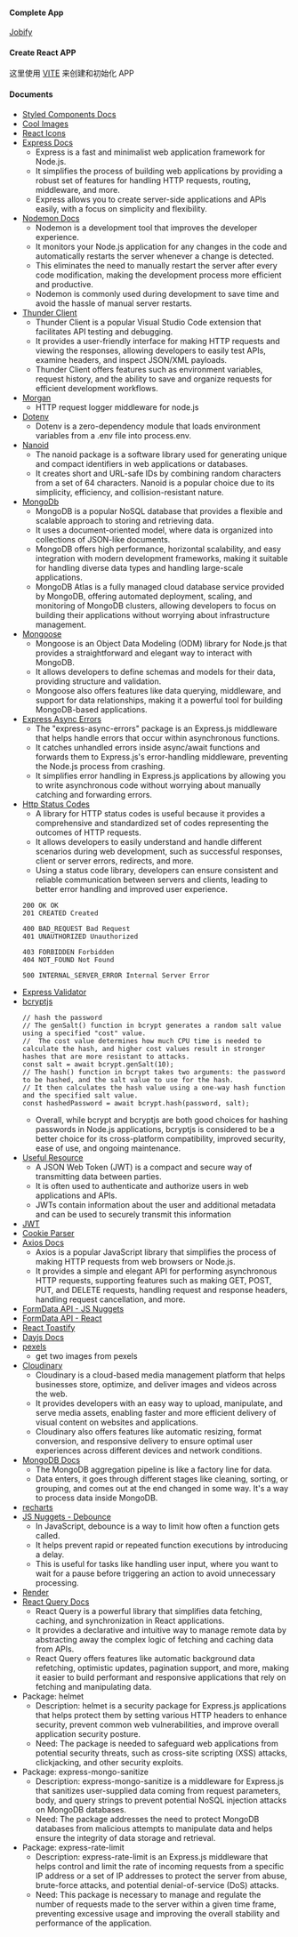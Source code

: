 #### Complete App

[Jobify](https://jobify-ftoi.onrender.com)

#### Create React APP

这里使用 [VITE](https://vitejs.dev/guide/) 来创建和初始化 APP

#### Documents 

- [Styled Components Docs](https://styled-components.com/)
- [Cool Images](https://undraw.co/)
- [React Icons](https://react-icons.github.io/react-icons/)
- [Express Docs](https://expressjs.com/)
  - Express is a fast and minimalist web application framework for Node.js.
  - It simplifies the process of building web applications by providing a robust set of features for handling HTTP requests, routing, middleware, and more.
  - Express allows you to create server-side applications and APIs easily, with a focus on simplicity and flexibility.
- [Nodemon Docs](https://nodemon.io/)
  - Nodemon is a development tool that improves the developer experience.
  - It monitors your Node.js application for any changes in the code and automatically restarts the server whenever a change is detected.
  - This eliminates the need to manually restart the server after every code modification, making the development process more efficient and productive.
  - Nodemon is commonly used during development to save time and avoid the hassle of manual server restarts.
- [Thunder Client](https://www.thunderclient.com/)
  - Thunder Client is a popular Visual Studio Code extension that facilitates API testing and debugging.
  - It provides a user-friendly interface for making HTTP requests and viewing the responses, allowing developers to easily test APIs, examine headers, and inspect JSON/XML payloads.
  - Thunder Client offers features such as environment variables, request history, and the ability to save and organize requests for efficient development workflows.
- [Morgan](https://www.npmjs.com/package/morgan)
  - HTTP request logger middleware for node.js
- [Dotenv](https://www.npmjs.com/package/dotenv)
  - Dotenv is a zero-dependency module that loads environment variables from a .env file into process.env.
- [Nanoid](https://www.npmjs.com/package/nanoid)
  - The nanoid package is a software library used for generating unique and compact identifiers in web applications or databases.
  - It creates short and URL-safe IDs by combining random characters from a set of 64 characters. Nanoid is a popular choice due to its simplicity, efficiency, and collision-resistant nature.
- [MongoDb](https://www.mongodb.com/)
  - MongoDB is a popular NoSQL database that provides a flexible and scalable approach to storing and retrieving data.
  - It uses a document-oriented model, where data is organized into collections of JSON-like documents.
  - MongoDB offers high performance, horizontal scalability, and easy integration with modern development frameworks, making it suitable for handling diverse data types and handling large-scale applications.
  - MongoDB Atlas is a fully managed cloud database service provided by MongoDB, offering automated deployment, scaling, and monitoring of MongoDB clusters, allowing developers to focus on building their applications without worrying about infrastructure management.
- [Mongoose](https://mongoosejs.com/)
  - Mongoose is an Object Data Modeling (ODM) library for Node.js that provides a straightforward and elegant way to interact with MongoDB.
  - It allows developers to define schemas and models for their data, providing structure and validation.
  - Mongoose also offers features like data querying, middleware, and support for data relationships, making it a powerful tool for building MongoDB-based applications.
- [Express Async Errors](https://www.npmjs.com/package/express-async-errors)
  - The "express-async-errors" package is an Express.js middleware that helps handle errors that occur within asynchronous functions.
  - It catches unhandled errors inside async/await functions and forwards them to Express.js's error-handling middleware, preventing the Node.js process from crashing.
  - It simplifies error handling in Express.js applications by allowing you to write asynchronous code without worrying about manually catching and forwarding errors.
- [Http Status Codes](https://www.npmjs.com/package/http-status-codes)
  - A library for HTTP status codes is useful because it provides a comprehensive and standardized set of codes representing the outcomes of HTTP requests.
  - It allows developers to easily understand and handle different scenarios during web development, such as successful responses, client or server errors, redirects, and more.
  - Using a status code library, developers can ensure consistent and reliable communication between servers and clients, leading to better error handling and improved user experience.
  ```
  200 OK OK
  201 CREATED Created

  400 BAD_REQUEST Bad Request
  401 UNAUTHORIZED Unauthorized

  403 FORBIDDEN Forbidden
  404 NOT_FOUND Not Found

  500 INTERNAL_SERVER_ERROR Internal Server Error
  ```
- [Express Validator](https://express-validator.github.io/docs/)
- [bcryptjs](https://www.npmjs.com/package/bcryptjs)
  ```
  // hash the password
  // The genSalt() function in bcrypt generates a random salt value using a specified "cost" value.
  //  The cost value determines how much CPU time is needed to calculate the hash, and higher cost values result in stronger hashes that are more resistant to attacks.
  const salt = await bcrypt.genSalt(10);
  // The hash() function in bcrypt takes two arguments: the password to be hashed, and the salt value to use for the hash.
  // It then calculates the hash value using a one-way hash function and the specified salt value.
  const hashedPassword = await bcrypt.hash(password, salt);
  ```
  - Overall, while bcrypt and bcryptjs are both good choices for hashing passwords in Node.js applications, bcryptjs is considered to be a better choice for its cross-platform compatibility, improved security, ease of use, and ongoing maintenance.
- [Useful Resource](https://jwt.io/introduction)
  - A JSON Web Token (JWT) is a compact and secure way of transmitting data between parties.
  - It is often used to authenticate and authorize users in web applications and APIs.
  - JWTs contain information about the user and additional metadata and can be used to securely transmit this information
- [JWT](https://jwt.io/)
- [Cookie Parser](https://www.npmjs.com/package/cookie-parser)
- [Axios Docs](https://axios-http.com/docs/intro)
  - Axios is a popular JavaScript library that simplifies the process of making HTTP requests from web browsers or Node.js.
  - It provides a simple and elegant API for performing asynchronous HTTP requests, supporting features such as making GET, POST, PUT, and DELETE requests, handling request and response headers, handling request cancellation, and more.
- [FormData API - JS Nuggets](https://youtu.be/5-x4OUM-SP8)
- [FormData API - React ](https://youtu.be/WrX5RndZIzw)
- [React Toastify](https://fkhadra.github.io/react-toastify/introduction)
- [Dayjs Docs](https://day.js.org/docs/en/installation/installation)
- [pexels](https://www.pexels.com/search/person/)
  - get two images from pexels
- [Cloudinary](https://cloudinary.com/)
  - Cloudinary is a cloud-based media management platform that helps businesses store, optimize, and deliver images and videos across the web.
  - It provides developers with an easy way to upload, manipulate, and serve media assets, enabling faster and more efficient delivery of visual content on websites and applications.
  - Cloudinary also offers features like automatic resizing, format conversion, and responsive delivery to ensure optimal user experiences across different devices and network conditions.
- [MongoDB Docs](https://www.mongodb.com/docs/manual/core/aggregation-pipeline/)
  - The MongoDB aggregation pipeline is like a factory line for data.
  - Data enters, it goes through different stages like cleaning, sorting, or grouping, and comes out at the end changed in some way. It's a way to process data inside MongoDB.
- [recharts](https://recharts.org/en-US/)
- [JS Nuggets - Debounce](https://youtu.be/tYx6pXdvt1s)
  - In JavaScript, debounce is a way to limit how often a function gets called.
  - It helps prevent rapid or repeated function executions by introducing a delay.
  - This is useful for tasks like handling user input, where you want to wait for a pause before triggering an action to avoid unnecessary processing.
- [Render](https://render.com/)
- [React Query Docs](https://tanstack.com/query/v4/docs/react/overview)
  - React Query is a powerful library that simplifies data fetching, caching, and synchronization in React applications.
  - It provides a declarative and intuitive way to manage remote data by abstracting away the complex logic of fetching and caching data from APIs.
  - React Query offers features like automatic background data refetching, optimistic updates, pagination support, and more, making it easier to build performant and responsive applications that rely on fetching and manipulating data.
- Package: helmet
  - Description: helmet is a security package for Express.js applications that helps protect them by setting various HTTP headers to enhance security, prevent common web vulnerabilities, and improve overall application security posture.
  - Need: The package is needed to safeguard web applications from potential security threats, such as cross-site scripting (XSS) attacks, clickjacking, and other security exploits.
- Package: express-mongo-sanitize
  - Description: express-mongo-sanitize is a middleware for Express.js that sanitizes user-supplied data coming from request parameters, body, and query strings to prevent potential NoSQL injection attacks on MongoDB databases.
  - Need: The package addresses the need to protect MongoDB databases from malicious attempts to manipulate data and helps ensure the integrity of data storage and retrieval.
- Package: express-rate-limit
  - Description: express-rate-limit is an Express.js middleware that helps control and limit the rate of incoming requests from a specific IP address or a set of IP addresses to protect the server from abuse, brute-force attacks, and potential denial-of-service (DoS) attacks.
  - Need: This package is necessary to manage and regulate the number of requests made to the server within a given time frame, preventing excessive usage and improving the overall stability and performance of the application.
